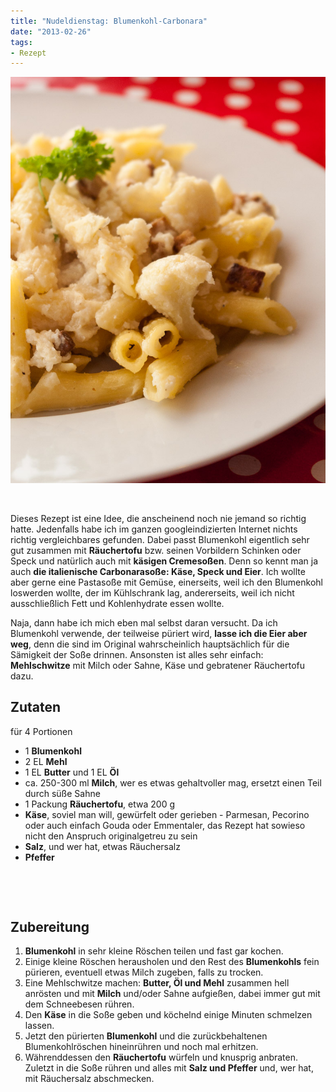 ```yaml
---
title: "Nudeldienstag: Blumenkohl-Carbonara"
date: "2013-02-26" 
tags:
- Rezept
---
```


[![Blumenkohl-Carbonara](images/blumenkohl-carbonara.jpg)](http://apfeleimer.wordpress.com/?attachment_id=973)

 

Dieses Rezept ist eine Idee, die anscheinend noch nie jemand so richtig hatte. Jedenfalls habe ich im ganzen googleindizierten Internet nichts richtig vergleichbares gefunden. Dabei passt Blumenkohl eigentlich sehr gut zusammen mit **Räuchertofu** bzw. seinen Vorbildern Schinken oder Speck und natürlich auch mit **käsigen Cremesoßen**. Denn so kennt man ja auch **die italienische Carbonarasoße: Käse, Speck und Eier**. Ich wollte aber gerne eine Pastasoße mit Gemüse, einerseits, weil ich den Blumenkohl loswerden wollte, der im Kühlschrank lag, andererseits, weil ich nicht ausschließlich Fett und Kohlenhydrate essen wollte.

Naja, dann habe ich mich eben mal selbst daran versucht. Da ich Blumenkohl verwende, der teilweise püriert wird, **lasse ich die Eier aber weg**, denn die sind im Original wahrscheinlich hauptsächlich für die Sämigkeit der Soße drinnen. Ansonsten ist alles sehr einfach: **Mehlschwitze** mit Milch oder Sahne, Käse und gebratener Räuchertofu dazu.

## Zutaten

für 4 Portionen

- 1 **Blumenkohl**
- 2 EL **Mehl**
- 1 EL **Butter** und 1 EL **Öl**
- ca. 250-300 ml **Milch**, wer es etwas gehaltvoller mag, ersetzt einen Teil durch süße Sahne
- 1 Packung **Räuchertofu**, etwa 200 g
- **Käse**, soviel man will, gewürfelt oder gerieben - Parmesan, Pecorino oder auch einfach Gouda oder Emmentaler, das Rezept hat sowieso nicht den Anspruch originalgetreu zu sein
- **Salz**, und wer hat, etwas Räuchersalz
- **Pfeffer**

 

 

## Zubereitung

1. **Blumenkohl** in sehr kleine Röschen teilen und fast gar kochen.
2. Einige kleine Röschen herausholen und den Rest des **Blumenkohls** fein pürieren, eventuell etwas Milch zugeben, falls zu trocken.
3. Eine Mehlschwitze machen: **Butter, Öl und Mehl** zusammen hell anrösten und mit **Milch** und/oder Sahne aufgießen, dabei immer gut mit dem Schneebesen rühren.
4. Den **Käse** in die Soße geben und köchelnd einige Minuten schmelzen lassen.
5. Jetzt den pürierten **Blumenkohl** und die zurückbehaltenen Blumenkohlröschen hineinrühren und noch mal erhitzen.
6. Währenddessen den **Räuchertofu** würfeln und knusprig anbraten. Zuletzt in die Soße rühren und alles mit **Salz und Pfeffer** und, wer hat, mit Räuchersalz abschmecken.
